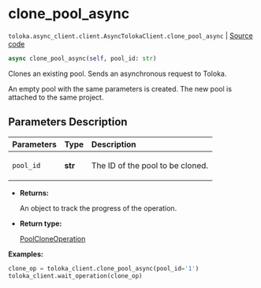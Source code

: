 # clone_pool_async
`toloka.async_client.client.AsyncTolokaClient.clone_pool_async` | [Source code](https://github.com/Toloka/toloka-kit/blob/v1.1.2/src/async_client/client.py#L0)

```python
async clone_pool_async(self, pool_id: str)
```

Clones an existing pool. Sends an asynchronous request to Toloka.


An empty pool with the same parameters is created.
The new pool is attached to the same project.

## Parameters Description

| Parameters | Type | Description |
| :----------| :----| :-----------|
`pool_id`|**str**|<p>The ID of the pool to be cloned.</p>

* **Returns:**

  An object to track the progress of the operation.

* **Return type:**

  [PoolCloneOperation](toloka.client.operations.PoolCloneOperation.md)

**Examples:**


```python
clone_op = toloka_client.clone_pool_async(pool_id='1')
toloka_client.wait_operation(clone_op)
```
